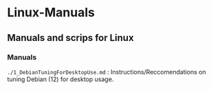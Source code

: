 # Linux-Manuals
## Manuals and scrips for Linux
### Manuals
`./1_DebianTuningForDesktopUse.md` : Instructions/Reccomendations on tuning Debian (12) for desktop usage.


